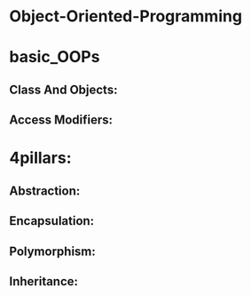 # Object-Oriented-Programming


# basic_OOPs

## Class And Objects:

## Access Modifiers:
  

# 4pillars:
## Abstraction:
## Encapsulation:
## Polymorphism:
## Inheritance:
